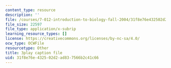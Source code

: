 ```yaml
---
content_type: resource
description: ''
file: /courses/7-012-introduction-to-biology-fall-2004/31f8e76e432502d2ad837566b2c41c66_blBcCjIY7Sg.srt
file_size: 22597
file_type: application/x-subrip
learning_resource_types: []
license: https://creativecommons.org/licenses/by-nc-sa/4.0/
ocw_type: OCWFile
resourcetype: Other
title: 3play caption file
uid: 31f8e76e-4325-02d2-ad83-7566b2c41c66
---
```

